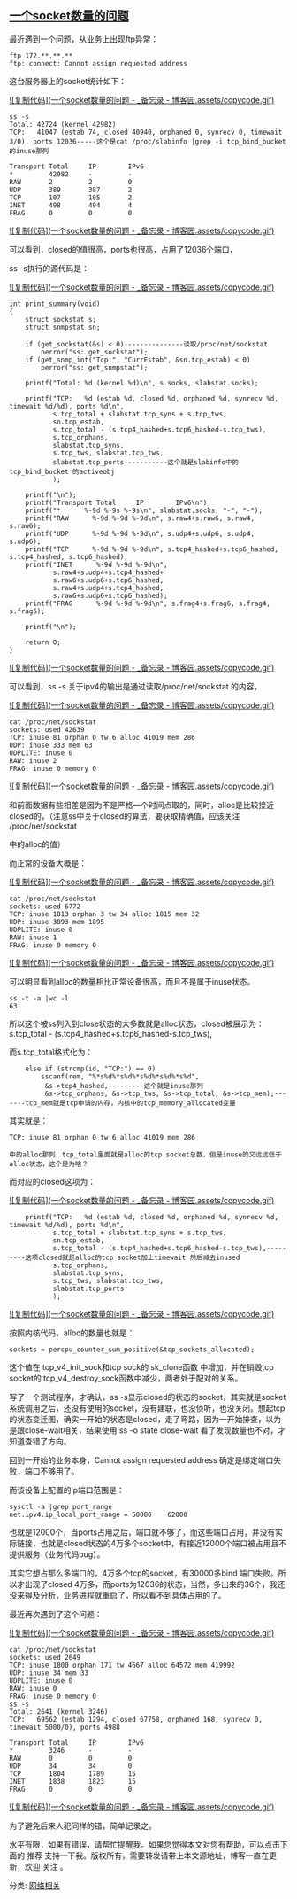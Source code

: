 ## [一个socket数量的问题](https://www.cnblogs.com/10087622blog/p/10723265.html)

最近遇到一个问题，从业务上出现ftp异常：

```
ftp 172.**.**.**
ftp: connect: Cannot assign requested address
```

这台服务器上的socket统计如下：

[![复制代码](一个socket数量的问题 - _备忘录 - 博客园.assets/copycode.gif)](javascript:void(0);)

```
ss -s
Total: 42724 (kernel 42982)
TCP:   41047 (estab 74, closed 40940, orphaned 0, synrecv 0, timewait 3/0), ports 12036-----这个是cat /proc/slabinfo |grep -i tcp_bind_bucket 的inuse那列

Transport Total     IP        IPv6
*         42982     -         -
RAW       2         2         0
UDP       389       387       2
TCP       107       105       2
INET      498       494       4
FRAG      0         0         0
```

[![复制代码](一个socket数量的问题 - _备忘录 - 博客园.assets/copycode.gif)](javascript:void(0);)

可以看到，closed的值很高，ports也很高，占用了12036个端口，

ss -s执行的源代码是：

[![复制代码](一个socket数量的问题 - _备忘录 - 博客园.assets/copycode.gif)](javascript:void(0);)

```
int print_summary(void)
{
    struct sockstat s;
    struct snmpstat sn;

    if (get_sockstat(&s) < 0)---------------读取/proc/net/sockstat
        perror("ss: get_sockstat");
    if (get_snmp_int("Tcp:", "CurrEstab", &sn.tcp_estab) < 0)
        perror("ss: get_snmpstat");

    printf("Total: %d (kernel %d)\n", s.socks, slabstat.socks);

    printf("TCP:   %d (estab %d, closed %d, orphaned %d, synrecv %d, timewait %d/%d), ports %d\n",
           s.tcp_total + slabstat.tcp_syns + s.tcp_tws,
           sn.tcp_estab,
           s.tcp_total - (s.tcp4_hashed+s.tcp6_hashed-s.tcp_tws),
           s.tcp_orphans,
           slabstat.tcp_syns,
           s.tcp_tws, slabstat.tcp_tws,
           slabstat.tcp_ports-----------这个就是slabinfo中的tcp_bind_bucket 的activeobj 
           );

    printf("\n");
    printf("Transport Total     IP        IPv6\n");
    printf("*      %-9d %-9s %-9s\n", slabstat.socks, "-", "-");
    printf("RAW      %-9d %-9d %-9d\n", s.raw4+s.raw6, s.raw4, s.raw6);
    printf("UDP      %-9d %-9d %-9d\n", s.udp4+s.udp6, s.udp4, s.udp6);
    printf("TCP      %-9d %-9d %-9d\n", s.tcp4_hashed+s.tcp6_hashed, s.tcp4_hashed, s.tcp6_hashed);
    printf("INET      %-9d %-9d %-9d\n",
           s.raw4+s.udp4+s.tcp4_hashed+
           s.raw6+s.udp6+s.tcp6_hashed,
           s.raw4+s.udp4+s.tcp4_hashed,
           s.raw6+s.udp6+s.tcp6_hashed);
    printf("FRAG      %-9d %-9d %-9d\n", s.frag4+s.frag6, s.frag4, s.frag6);

    printf("\n");

    return 0;
}
```

[![复制代码](一个socket数量的问题 - _备忘录 - 博客园.assets/copycode.gif)](javascript:void(0);)

可以看到，ss -s 关于ipv4的输出是通过读取/proc/net/sockstat 的内容，

[![复制代码](一个socket数量的问题 - _备忘录 - 博客园.assets/copycode.gif)](javascript:void(0);)

```
cat /proc/net/sockstat
sockets: used 42639
TCP: inuse 81 orphan 0 tw 6 alloc 41019 mem 286
UDP: inuse 333 mem 63
UDPLITE: inuse 0
RAW: inuse 2
FRAG: inuse 0 memory 0
```

[![复制代码](一个socket数量的问题 - _备忘录 - 博客园.assets/copycode.gif)](javascript:void(0);)

和前面数据有些相差是因为不是严格一个时间点取的，同时，alloc是比较接近closed的，（注意ss中关于closed的算法，要获取精确值，应该关注 /proc/net/sockstat

中的alloc的值）

而正常的设备大概是：

[![复制代码](一个socket数量的问题 - _备忘录 - 博客园.assets/copycode.gif)](javascript:void(0);)

```
cat /proc/net/sockstat
sockets: used 6772
TCP: inuse 1813 orphan 3 tw 34 alloc 1815 mem 32
UDP: inuse 3893 mem 1895
UDPLITE: inuse 0
RAW: inuse 1
FRAG: inuse 0 memory 0
```

[![复制代码](一个socket数量的问题 - _备忘录 - 博客园.assets/copycode.gif)](javascript:void(0);)

可以明显看到alloc的数量相比正常设备很高，而且不是属于inuse状态。

```
ss -t -a |wc -l 
63
```

所以这个被ss列入到close状态的大多数就是alloc状态，closed被展示为： s.tcp_total - (s.tcp4_hashed+s.tcp6_hashed-s.tcp_tws),

而s.tcp_total格式化为：

```
    else if (strcmp(id, "TCP:") == 0)
        sscanf(rem, "%*s%d%*s%d%*s%d%*s%d%*s%d",
         &s->tcp4_hashed,---------这个就是inuse那列
         &s->tcp_orphans, &s->tcp_tws, &s->tcp_total, &s->tcp_mem);-------tcp_mem就是tcp申请的内存，内核中的tcp_memory_allocated变量
```

其实就是：

```
TCP: inuse 81 orphan 0 tw 6 alloc 41019 mem 286

中的alloc那列，tcp_total里面就是alloc的tcp socket总数，但是inuse的又远远低于alloc状态，这个是为啥？
```

而对应的closed这项为：

[![复制代码](一个socket数量的问题 - _备忘录 - 博客园.assets/copycode.gif)](javascript:void(0);)

```
    printf("TCP:   %d (estab %d, closed %d, orphaned %d, synrecv %d, timewait %d/%d), ports %d\n",
           s.tcp_total + slabstat.tcp_syns + s.tcp_tws,
           sn.tcp_estab,
           s.tcp_total - (s.tcp4_hashed+s.tcp6_hashed-s.tcp_tws),---------这项closed就是alloc的tcp socket加上timewait 然后减去inused
           s.tcp_orphans,
           slabstat.tcp_syns,
           s.tcp_tws, slabstat.tcp_tws,
           slabstat.tcp_ports
           );
```

[![复制代码](一个socket数量的问题 - _备忘录 - 博客园.assets/copycode.gif)](javascript:void(0);)

 

按照内核代码，alloc的数量也就是：

```
sockets = percpu_counter_sum_positive(&tcp_sockets_allocated);
```

这个值在 tcp_v4_init_sock和tcp sock的 sk_clone函数 中增加，并在销毁tcp socket的 tcp_v4_destroy_sock函数中减少，两者处于配对的关系。

写了一个测试程序，才确认，ss -s显示closed的状态的socket，其实就是socket系统调用之后，还没有使用的socket，没有建联，也没侦听，也没关闭。想起tcp的状态变迁图，确实一开始的状态是closed，走了弯路，因为一开始排查，以为是跟close-wait相关，结果使用 ss -o state close-wait 看了发现数量也不对，才知道查错了方向。

回到一开始的业务本身，Cannot assign requested address 确定是绑定端口失败，端口不够用了。

而该设备上配置的ip端口范围是：

```
sysctl -a |grep port_range
net.ipv4.ip_local_port_range = 50000    62000
```

也就是12000个，当ports占用之后，端口就不够了，而这些端口占用，并没有实际链接，也就是closed状态的4万多个socket中，有接近12000个端口被占用且不提供服务（业务代码bug）。

其实它想占那么多端口的，4万多个tcp的socket，有30000多bind 端口失败。所以才出现了closed 4万多，而ports为12036的状态，当然，多出来的36个，我还没来得及分析，业务进程就重启了，所以看不到具体占用的了。

最近再次遇到了这个问题：

[![复制代码](一个socket数量的问题 - _备忘录 - 博客园.assets/copycode.gif)](javascript:void(0);)

```
cat /proc/net/sockstat
sockets: used 2649
TCP: inuse 1800 orphan 171 tw 4667 alloc 64572 mem 419992
UDP: inuse 34 mem 33
UDPLITE: inuse 0
RAW: inuse 0
FRAG: inuse 0 memory 0
ss -s
Total: 2641 (kernel 3246)
TCP:   69562 (estab 1294, closed 67758, orphaned 168, synrecv 0, timewait 5000/0), ports 4988

Transport Total     IP        IPv6
*         3246      -         -
RAW       0         0         0
UDP       34        34        0
TCP       1804      1789      15
INET      1838      1823      15
FRAG      0         0         0
```

[![复制代码](一个socket数量的问题 - _备忘录 - 博客园.assets/copycode.gif)](javascript:void(0);)

 

为了避免后来人犯同样的错，简单记录之。

 

水平有限，如果有错误，请帮忙提醒我。如果您觉得本文对您有帮助，可以点击下面的 推荐 支持一下我。版权所有，需要转发请带上本文源地址，博客一直在更新，欢迎 关注 。

分类: [网络相关](https://www.cnblogs.com/10087622blog/category/1088613.html)